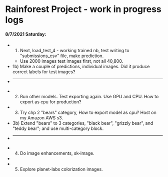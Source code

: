# Rainforest Project - work in progress logs  

#### 8/7/2021 Saturday:  

 * 1) Next, load_test_4 - working trained nb, test writing to "submissions_csv" file, make prediction.  
   - Use 2000 images test images first, not all 40,800.
 * 1b) Make a couple of predictions, individual images.  Did it produce correct labels for test images?
 * ---  
 * 2) Run other models.  Test exporting again.  Use GPU and CPU.  How to export as cpu for production?  
 * 3) Try chp 2 "bears" category,  How to export model as cpu?  Host on my Amazon AWS s3. 
 * 3b) Extend "bears" to 3 categories, "black bear", "grizzly bear", and "teddy bear"; and use multi-category block.  
 * ---  
 * 4) Do image enhancements, sk-image.  
 * 
 * 5) Explore planet-labs colorization images.
